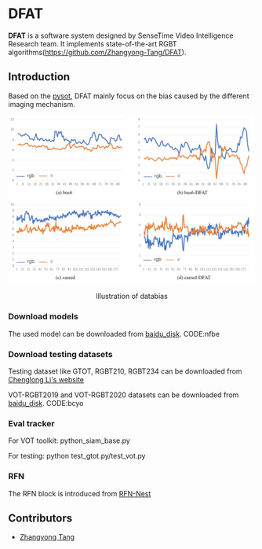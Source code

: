 # DFAT

**DFAT** is a software system designed by SenseTime Video Intelligence Research team. It implements state-of-the-art RGBT algorithms(https://github.com/Zhangyong-Tang/DFAT).

## Introduction
Based on the [pysot](https://github.com/STVIR/pysot), DFAT  mainly focus on the bias caused by the different imaging mechanism.

<div align="center">
  <img src="figs/bias.jpg" width="800px" />
  <p>Illustration of databias</p>
</div>

### Download models
The used model can be downloaded from [baidu_disk](https://pan.baidu.com/s/1doi2aAGKRhh7ik7vIWLP2w). CODE:nfbe

### Download testing datasets
Testing dataset like GTOT, RGBT210, RGBT234 can be downloaded from [Chenglong Li's website](http://chenglongli.cn/code-dataset/)

VOT-RGBT2019 and VOT-RGBT2020 datasets can be downloaded from [baidu_disk](https://pan.baidu.com/s/1fLw4_vgV6DnIQeN3T-HESw). CODE:bcyo
### Eval tracker
For VOT toolkit: python_siam_base.py

For testing: python test_gtot.py/test_vot.py

### RFN
The RFN block is introduced from [RFN-Nest](https://github.com/hli1221/imagefusion-rfn-nest)
## Contributors

- [Zhangyong Tang](https://github.com/Zhangyong-Tang/)
 
